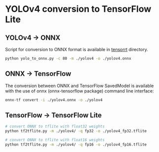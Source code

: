 # YOLOv4 conversion to TensorFlow Lite

## YOLOv4 -> ONNX
Script for conversion to ONNX format is available in [tensorrt](../tensorrt/yolo_to_onnx.py) directory. 

```bash
python yolo_to_onnx.py -c 80 -m ./yolov4 -o ./yolov4.onnx
```

## ONNX -> TensorFlow

The conversion between ONNX and TensorFlow SavedModel is available with the use of onnx (onnx-tensorflow package) command line interface:

```bash
onnx-tf convert -i ./yolov4.onnx -o ./yolov4
```

## TensorFlow -> TensorFlow Lite

```bash
# convert ONNX to tflite with float32 weights
python tf2tflite.py -m ./yolov4/ -q fp32 -o ./yolov4_fp32.tflite

# convert ONNX to tflite with float16 weights
python tf2tflite.py -m ./yolov4/ -q fp16 -o ./yolov4_fp16.tflite
```
